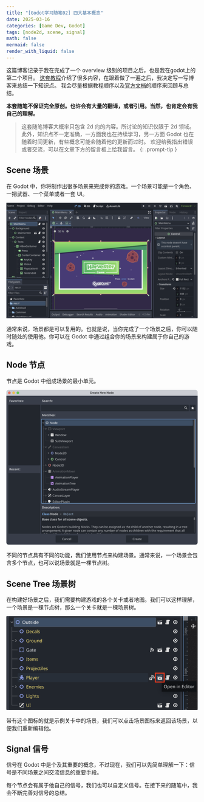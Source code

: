 ```yaml
---
title: "[Godot学习随笔02] 四大基本概念"
date: 2025-03-16
categories: [Game Dev, Godot]
tags: [node2d, scene, signal]
math: false
mermaid: false
render_with_liquid: false
---
```


这篇博客记录于我在完成了一个 overview 级别的项目之后，也是我在godot上的第二个项目。
[这套教程](https://www.bilibili.com/video/BV1pu4y1b7p6)介绍了很多内容，在跟着做了一遍之后，我决定写一写博客来总结一下知识点。
我会尽量根据教程顺序以及[官方文档](https://docs.godotengine.org/en/stable/)的顺序来回顾与总结。

**本套随笔不保证完全原创。也许会有大量的翻译，或者引用。当然，也肯定会有我自己的理解。**

> 这套随笔博客大概率只包含 2d 向的内容。所讨论的知识仅限于 2d 领域。此外，知识点不一定准确，一方面我也在持续学习，另一方面 Godot 也在随着时间更新，有些概念可能会随着他的更新而过时。
> 欢迎给我指出错误或者交流，可以在文章下方的留言板上给我留言。
{: .prompt-tip }

## Scene 场景

在 Godot 中，你将制作出很多场景来完成你的游戏。一个场景可能是一个角色、一把武器、一个菜单或者一套 UI。

![iShot_2025-03-16_13.48.17.png](../assets/lib/iShot_2025-03-16_13.48.17.png)

通常来说，场景都是可以复用的。也就是说，当你完成了一个场景之后，你可以随时随处的使用他。你可以在 Godot 中通过组合你的场景来构建属于你自己的游戏。

## Node 节点

节点是 Godot 中组成场景的最小单元。

![iShot_2025-03-16_13.53.36.png](../assets/lib/iShot_2025-03-16_13.53.36.png)

不同的节点具有不同的功能，我们使用节点来构建场景。通常来说，一个场景会包含多个节点，也可以说场景就是一棵节点树。

## Scene Tree 场景树

在构建好场景之后，我们需要构建游戏的各个关卡或者地图。我们可以这样理解，一个场景是一棵节点树，那么一个关卡就是一棵场景树。

![iShot_2025-03-16_14.04.01.png](../assets/lib/iShot_2025-03-16_14.04.01.png)

带有这个图标的就是示例关卡中的场景，我们可以点击场景图标来返回该场景，以便我们重新编辑他。

## Signal 信号

信号在 Godot 中是个及其重要的概念，不过现在，我们可以先简单理解一下：信号是不同场景之间交流信息的重要手段。

每个节点会有属于他自己的信号，我们也可以自定义信号。在接下来的随笔中，我会不断完善对信号的总结。


